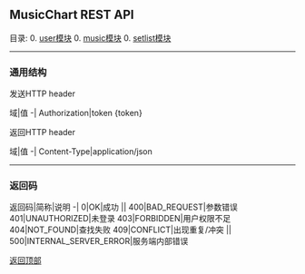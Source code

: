 <a id="home"></a>
## MusicChart REST API

目录:
0. [user模块](user.md.html)
0. [music模块](music.md.html)
0. [setlist模块](setlist.md.html)

---

### 通用结构
发送HTTP header

域|值
-|
Authorization|token {token}

返回HTTP header

域|值
-|
Content-Type|application/json

---

### 返回码

返回码|简称|说明
-|
<a id="200"></a>0|OK|成功
||
<a id="400"></a>400|BAD_REQUEST|参数错误
<a id="401"></a>401|UNAUTHORIZED|未登录
<a id="403"></a>403|FORBIDDEN|用户权限不足
<a id="404"></a>404|NOT_FOUND|查找失败
<a id="409"></a>409|CONFLICT|出现重复/冲突
||
<a id="500"></a>500|INTERNAL_SERVER_ERROR|服务端内部错误


[返回顶部](#)
